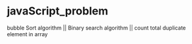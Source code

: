 # javaScript_problem
bubble Sort  algorithm || Binary search algorithm || count total duplicate element in array
